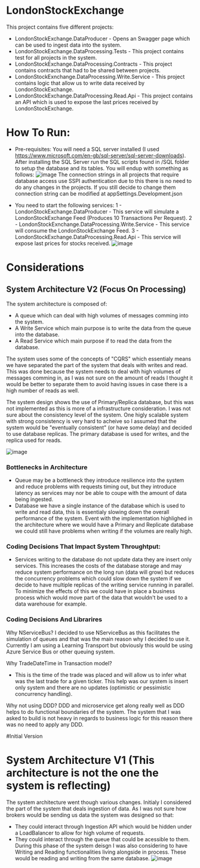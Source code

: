 # LondonStockExchange
This project contains five different projects:
- LondonStockExchange.DataProducer - Opens an Swagger page which can be used to ingest data into the system.
- LondonStockExchange.DataProcessing.Tests - This project contains test for all projects in the system.
- LondonStockExchange.DataProcessing.Contracts - This project contains contracts that had to be shared between projects.
- LondonStockExnchange.DataProcessing.Write.Service - This project contains logic that allow us to write data received by LondonStockExchange.
- LondonStockExchange.DataProcessing.Read.Api - This project contains an API which is used to expose the last prices received by LondonStockExchange.

# How To Run:
- Pre-requisites:
You will need a SQL server installed (I used https://www.microsoft.com/en-gb/sql-server/sql-server-downloads).
After installing the SQL Server run the SQL scripts found in /SQL folder to setup the database and its tables. You will endup with something as follows:
![image](https://user-images.githubusercontent.com/10722526/154356309-89bab495-1687-4779-b098-07a1495d5510.png)
The connection strings in all projects that require database access use SSPI authentication due to this there is no need to do any changes in the projects. If you still decide to change them connection string can be modified at appSettings.Development.json

- You need to start the following services:
1 - LondonStockExchange.DataProducer - This service will simulate a LondonStockExchange Feed (Produces 10 Transactions Per Request).
2 - LondonStockExnchange.DataProcessing.Write.Service - This service will consume the LondonStockExchange Feed.
3 - LondonStockExchange.DataProcessing.Read.Api - This service will expose last prices for stocks received.
![image](https://user-images.githubusercontent.com/10722526/154355778-c439de38-c45e-45a1-90ba-a28f7b222e74.png)

# Considerations 
## System Architecture V2 (Focus On Processing)
The system architecture is composed of:
- A queue which can deal with high volumes of messages comming into the system.
- A Write Service which main purpose is to write the data from the queue into the database.
- A Read Service which main purpose if to read the data from the database.

The system uses some of the concepts of "CQRS" which essentialy means we have separated the part of the system that deals with writes and read. This was done because the system needs to deal with high volumes of messages comming in, as I was not sure on the amount of reads I thought it would be better to separate them to avoid having issues in case there is a high number of reads as well.

The system design shows the use of Primary/Replica database, but this was not implemented as this is more of a infrastructure consideration. I was not sure about the consistency level of the system. One higly scalable system with strong consistency is very hard to acheive so I assumed that the system would be "eventually consistent" (or have some delay) and decided to use database replicas. The primary database is used for writes, and the replica used for reads. 

![image](https://user-images.githubusercontent.com/10722526/154353210-28f1fe04-3462-4f4e-8071-5016bafdcb55.png)

### Bottlenecks in Architecture
- Queue may be a bottleneck they introduce resilience into the system and reduce problems with requests timing out, but they introduce latency as services may nor be able to coupe with the amount of data being ingested.
- Database we have a single instance of the database which is used to write and read data, this is essentialy slowing down the overall performance of the system. Event with the implementation highlighed in the architecture where we would have a Primary and Replicate database we could still have problems when writing if the volumes are really high.

### Coding Decisions That Impact System Throughtput:
- Services writing to the database do not update data they are insert only services. This increases the costs of the database storage and may reduce system performance on the long run (data will grow) but reduces the  concurrency problems which could slow down the system if we decide to have multiple replicas of the writing service running in parallel. To minimize the effects of this we could have in place a business process which would move part of the data that wouldn't be used to a data warehouse for example.

### Coding Decisions And Librarires
Why NServiceBus? 
I decided to use NServiceBus as this facilitates the simulation of queues and that was the main reason why I decided to use it. Currently I am using a Learning Transport but obviously this would be using Azure Service Bus or other queuing system.

Why TradeDateTime in Transaction model?
- This is the time of the trade was placed and will allow us to infer what was the last trade for a given ticker. This help was our system is insert only system and there are no updates (optimistic or pessimistic concurrency handling).

Why not using DDD?
DDD and microservice get along really well as DDD helps to do functional boundaries of the system. The system that I was asked to build is not heavy in regards to business logic for this reason there was no need to apply any DDD.

#Initial Version
# System Architecture V1 (**This architecture is not the one the system is reflecting**)
The system architecture went though various changes. Initialy I considered the part of the system that deals ingestion of data. As I was not sure how brokers would be sending us data the system was designed so that:
- They could interact through Ingestion API which would be hidden under a LoadBalancer to allow for high volume of requests. 
- They could interact through the queue that could be acessible to them.
During this phase of the system deisgn I was also considering to have Writing and Reading functionalities living alongside in process. These would be reading and writing from the same database.
![image](https://user-images.githubusercontent.com/10722526/154350689-f13fd40c-e667-49fa-bbed-2610c0813beb.png)
